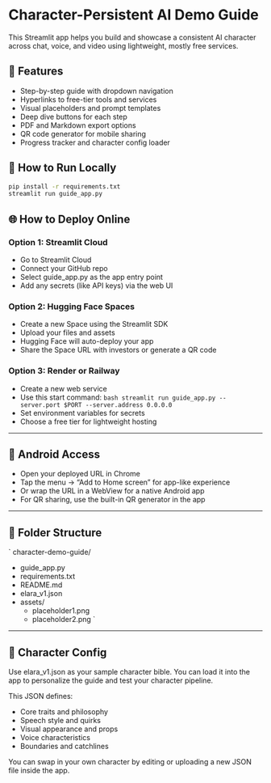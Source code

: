 # Character-Persistent AI Demo Guide

This Streamlit app helps you build and showcase a consistent AI character across chat, voice, and video using lightweight, mostly free services.

## 🚀 Features
- Step-by-step guide with dropdown navigation
- Hyperlinks to free-tier tools and services
- Visual placeholders and prompt templates
- Deep dive buttons for each step
- PDF and Markdown export options
- QR code generator for mobile sharing
- Progress tracker and character config loader

## 🧪 How to Run Locally

```bash  
pip install -r requirements.txt
streamlit run guide_app.py
```

## 🌐 How to Deploy Online

### Option 1: Streamlit Cloud
- Go to Streamlit Cloud
- Connect your GitHub repo
- Select guide_app.py as the app entry point
- Add any secrets (like API keys) via the web UI

### Option 2: Hugging Face Spaces
- Create a new Space using the Streamlit SDK
- Upload your files and assets
- Hugging Face will auto-deploy your app
- Share the Space URL with investors or generate a QR code

### Option 3: Render or Railway
- Create a new web service
- Use this start command:
  `bash
  streamlit run guide_app.py --server.port $PORT --server.address 0.0.0.0
  `
- Set environment variables for secrets
- Choose a free tier for lightweight hosting

---

## 📱 Android Access

- Open your deployed URL in Chrome
- Tap the menu → “Add to Home screen” for app-like experience
- Or wrap the URL in a WebView for a native Android app
- For QR sharing, use the built-in QR generator in the app

---

## 📁 Folder Structure

`
character-demo-guide/
- guide_app.py
- requirements.txt
- README.md
- elara_v1.json
- assets/
  - placeholder1.png
  - placeholder2.png
`

---

## 🧠 Character Config

Use elara_v1.json as your sample character bible. You can load it into the app to personalize the guide and test your character pipeline.

This JSON defines:
- Core traits and philosophy
- Speech style and quirks
- Visual appearance and props
- Voice characteristics
- Boundaries and catchlines

You can swap in your own character by editing or uploading a new JSON file inside the app.
